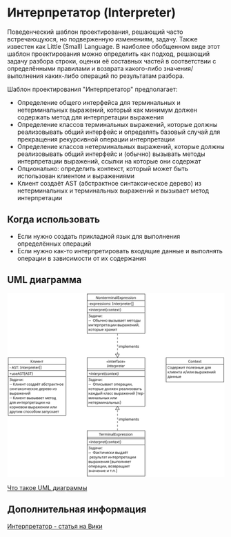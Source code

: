 # Интерпретатор (Interpreter)

Поведенческий шаблон проектирования, решающий часто встречающуюся,
но подверженную изменениям, задачу. Также известен как Little (Small) Language.
В наиболее обобщенном виде этот шаблон проектирования можно определить как
подход, решающий задачу разбора строки, оценки её составных частей в соответствии
с определёнными правилами и возврата какого-либо значения/выполнения каких-либо
операций по результатам разбора.

Шаблон проектирования "Интерпретатор" предполагает:

- Определение общего интерфейса для терминальных и нетерминальных выражений,
  который как минимум должен содержать метод для интерпретации выражения
- Определение классов терминальных выражений, которые должны реализовывать
  общий интерфейс и определять базовый случай для прекращения рекурсивной
  операции интерпретации
- Определение классов нетерминальных выражений, которые должны реализовывать
  общий интерфейс и (обычно) вызывать методы интерпретации выражений, ссылки
  на которые они содержат
- Опционально: определить контекст, который может быть использован клиентом и
  выражениями
- Клиент создаёт AST (абстрактное синтаксическое дерево) из нетерминальных и
  терминальных выражений и вызывает метод интерпретации

## Когда использовать

- Если нужно создать прикладной язык для выполнения определённых операций
- Если нужно как-то интерпретировать входящие данные и выполнять операции в
  зависимости от их содержания

## UML диаграмма

![UML диаграмма интерпретатора](https://github.com/evgenylyozin/patterns/blob/1040cdb977772848708aa386f37bfb903dde3e45/docs/oop-patterns/uml-diagrams/interpreter.png)

[Что такое UML диаграммы](https://github.com/evgenylyozin/patterns/blob/6bd4dee6b7186d8703f4f3d8f852e72d185ae545/docs/diagram.md)

## Дополнительная информация

[Интерпретатор - статья на Вики](<https://ru.wikipedia.org/wiki/%D0%98%D0%BD%D1%82%D0%B5%D1%80%D0%BF%D1%80%D0%B5%D1%82%D0%B0%D1%82%D0%BE%D1%80_(%D1%88%D0%B0%D0%B1%D0%BB%D0%BE%D0%BD_%D0%BF%D1%80%D0%BE%D0%B5%D0%BA%D1%82%D0%B8%D1%80%D0%BE%D0%B2%D0%B0%D0%BD%D0%B8%D1%8F)>)
